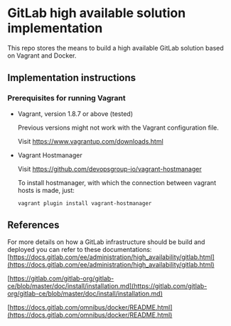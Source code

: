 # GitLab high available solution implementation

This repo stores the means to build a high available GitLab solution based on Vagrant and Docker.

## Implementation instructions

### Prerequisites for running Vagrant

* Vagrant, version 1.8.7 or above (tested)

  Previous versions might not work with the Vagrant configuration file.

  Visit https://www.vagrantup.com/downloads.html

* Vagrant Hostmanager

  Visit https://github.com/devopsgroup-io/vagrant-hostmanager
  
  To install hostmanager, with which the connection between vagrant hosts is made, just:

  ```
  vagrant plugin install vagrant-hostmanager
  ```
## References

For more details on how a GitLab infrastructure should be build and deployed you can refer to these documentations:
[https://docs.gitlab.com/ee/administration/high_availability/gitlab.html](https://docs.gitlab.com/ee/administration/high_availability/gitlab.html)

[https://gitlab.com/gitlab-org/gitlab-ce/blob/master/doc/install/installation.md](https://gitlab.com/gitlab-org/gitlab-ce/blob/master/doc/install/installation.md)

[https://docs.gitlab.com/omnibus/docker/README.html](https://docs.gitlab.com/omnibus/docker/README.html)
